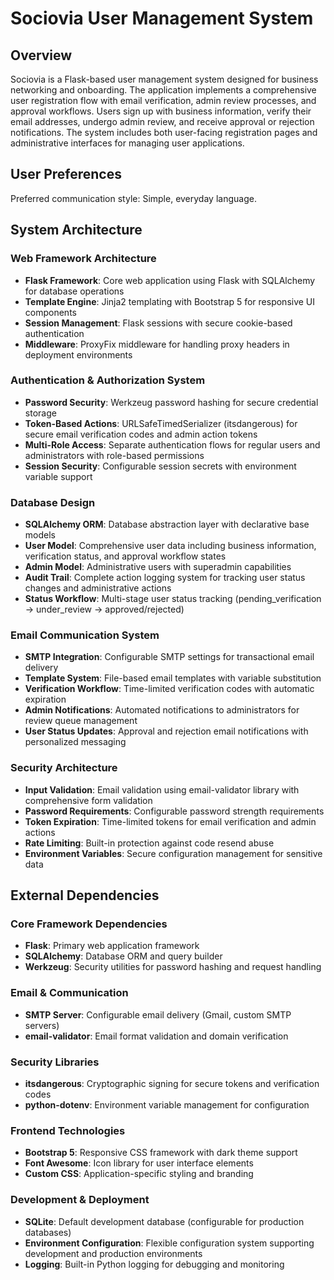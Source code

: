 # Sociovia User Management System

## Overview

Sociovia is a Flask-based user management system designed for business networking and onboarding. The application implements a comprehensive user registration flow with email verification, admin review processes, and approval workflows. Users sign up with business information, verify their email addresses, undergo admin review, and receive approval or rejection notifications. The system includes both user-facing registration pages and administrative interfaces for managing user applications.

## User Preferences

Preferred communication style: Simple, everyday language.

## System Architecture

### Web Framework Architecture
- **Flask Framework**: Core web application using Flask with SQLAlchemy for database operations
- **Template Engine**: Jinja2 templating with Bootstrap 5 for responsive UI components
- **Session Management**: Flask sessions with secure cookie-based authentication
- **Middleware**: ProxyFix middleware for handling proxy headers in deployment environments

### Authentication & Authorization System
- **Password Security**: Werkzeug password hashing for secure credential storage
- **Token-Based Actions**: URLSafeTimedSerializer (itsdangerous) for secure email verification codes and admin action tokens
- **Multi-Role Access**: Separate authentication flows for regular users and administrators with role-based permissions
- **Session Security**: Configurable session secrets with environment variable support

### Database Design
- **SQLAlchemy ORM**: Database abstraction layer with declarative base models
- **User Model**: Comprehensive user data including business information, verification status, and approval workflow states
- **Admin Model**: Administrative users with superadmin capabilities
- **Audit Trail**: Complete action logging system for tracking user status changes and administrative actions
- **Status Workflow**: Multi-stage user status tracking (pending_verification → under_review → approved/rejected)

### Email Communication System
- **SMTP Integration**: Configurable SMTP settings for transactional email delivery
- **Template System**: File-based email templates with variable substitution
- **Verification Workflow**: Time-limited verification codes with automatic expiration
- **Admin Notifications**: Automated notifications to administrators for review queue management
- **User Status Updates**: Approval and rejection email notifications with personalized messaging

### Security Architecture
- **Input Validation**: Email validation using email-validator library with comprehensive form validation
- **Password Requirements**: Configurable password strength requirements
- **Token Expiration**: Time-limited tokens for email verification and admin actions
- **Rate Limiting**: Built-in protection against code resend abuse
- **Environment Variables**: Secure configuration management for sensitive data

## External Dependencies

### Core Framework Dependencies
- **Flask**: Primary web application framework
- **SQLAlchemy**: Database ORM and query builder
- **Werkzeug**: Security utilities for password hashing and request handling

### Email & Communication
- **SMTP Server**: Configurable email delivery (Gmail, custom SMTP servers)
- **email-validator**: Email format validation and domain verification

### Security Libraries
- **itsdangerous**: Cryptographic signing for secure tokens and verification codes
- **python-dotenv**: Environment variable management for configuration

### Frontend Technologies
- **Bootstrap 5**: Responsive CSS framework with dark theme support
- **Font Awesome**: Icon library for user interface elements
- **Custom CSS**: Application-specific styling and branding

### Development & Deployment
- **SQLite**: Default development database (configurable for production databases)
- **Environment Configuration**: Flexible configuration system supporting development and production environments
- **Logging**: Built-in Python logging for debugging and monitoring